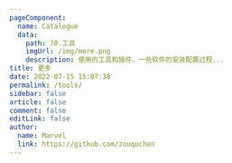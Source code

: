 ```yaml
---
pageComponent:
  name: Catalogue
  data:
    path: 70.工具
    imgUrl: /img/more.png
    description: 使用的工具和插件、一些软件的安装配置过程...
title: 更多
date: 2022-07-15 15:07:38
permalink: /tools/
sidebar: false
article: false
comment: false
editLink: false
author: 
  name: Marvel
  link: https://github.com/zouquchen
---
```


